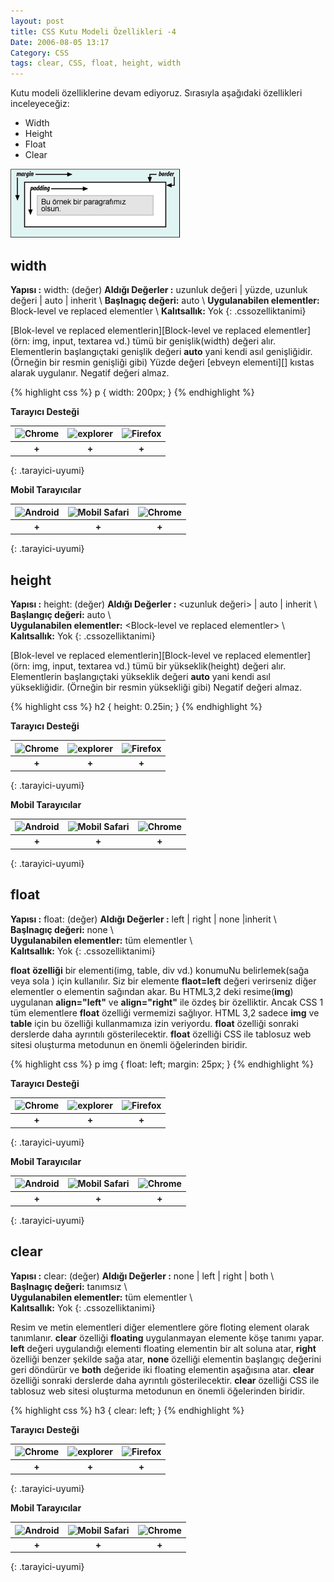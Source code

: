 ```yaml
---
layout: post
title: CSS Kutu Modeli Özellikleri -4
Date: 2006-08-05 13:17
Category: CSS
tags: clear, CSS, float, height, width
---
```


Kutu modeli özelliklerine devam ediyoruz. Sırasıyla aşağıdaki
özellikleri inceleyeceğiz:

-   Width
-   Height
-   Float
-   Clear

![Kutu Modeli][]

## width

**Yapısı :** width: (değer)
**Aldığı Değerler :** uzunluk değeri | yüzde, uzunluk değeri | auto | inherit \\ 
**Başlnagıç değeri:** auto \\ 
**Uygulanabilen elementler:** Block-level ve replaced elementler \\ 
**Kalıtsallık:** Yok
{: .cssozelliktanimi}

[Blok-level ve replaced elementlerin][Block-level ve replaced elementler](örn: img, input, textarea vd.) tümü bir genişlik(width)
değeri alır. Elementlerin başlangıçtaki genişlik değeri **auto** yani
kendi asıl genişliğidir. (Örneğin bir resmin genişliği gibi) Yüzde
değeri [ebveyn elementi][] kıstas alarak uygulanır. Negatif değeri
almaz.

{% highlight css %}
p {
 width: 200px;
}
{% endhighlight %}

**Tarayıcı Desteği**

|![Chrome][chrome]|![explorer][explorer]|![Firefox][firefox]|
|:-----------------:|:---------------:|:-------------------:|
|**+**|**+**|**+**|
{: .tarayici-uyumi}

**Mobil Tarayıcılar**

|![Android][android] | ![Mobil Safari][msafari] | ![Chrome][chrome] |
|:------------------------:|:----------------------:|:-------------------:|
|**+**|**+**|**+**|
{: .tarayici-uyumi}

## height

**Yapısı :** height: (değer)
**Aldığı Değerler :** &lt;uzunluk değeri&gt; | auto | inherit \\  
**Başlangıç değeri:** auto \\  
**Uygulanabilen elementler:** &lt;Block-level ve replaced elementler&gt; \\  
**Kalıtsallık:** Yok
{: .cssozelliktanimi}

[Blok-level ve replaced elementlerin][Block-level ve replaced elementler](örn: img, input, textarea vd.) tümü bir yükseklik(height)
değeri alır. Elementlerin başlangıçtaki yükseklik değeri **auto** yani
kendi asıl yüksekliğidir. (Örneğin bir resmin yüksekliği gibi) Negatif
değeri almaz.

{% highlight css %}
h2 {
 height: 0.25in;
}
{% endhighlight %}

**Tarayıcı Desteği**

|![Chrome][chrome]|![explorer][explorer]|![Firefox][firefox]|
|:-----------------:|:---------------:|:-------------------:|
|**+**|**+**|**+**|
{: .tarayici-uyumi}

**Mobil Tarayıcılar**

|![Android][android] | ![Mobil Safari][msafari] | ![Chrome][chrome] |
|:------------------------:|:----------------------:|:-------------------:|
|**+**|**+**|**+**|
{: .tarayici-uyumi}

## float

**Yapısı :** float: (değer)
**Aldığı Değerler :** left | right | none |inherit \\   
**Başlnagıç değeri:** none \\  
**Uygulanabilen elementler:** tüm elementler \\  
**Kalıtsallık:** Yok
{: .cssozelliktanimi}

**float** **özelliği** bir elementi(img, table, div vd.) konumuNu
belirlemek(sağa veya sola ) için kullanılır. Siz bir elemente
**flaot=left** değeri verirseniz diğer elementler o elementin sağından
akar. Bu HTML3,2 deki resime(**img**) uygulanan **align="left"** ve
**align="right"** ile özdeş bir özelliktir. Ancak CSS 1 tüm elementlere
**float** özelliği vermemizi sağlıyor. HTML 3,2 sadece **img** ve
**table** için bu özelliği kullanmamıza izin veriyordu. **float**
özelliği sonraki derslerde daha ayrıntılı gösterilecektir. **float**
özelliği CSS ile tablosuz web sitesi oluşturma metodunun en önemli
öğelerinden biridir.

{% highlight css %}
p img {
 float: left;
 margin: 25px;
}
{% endhighlight %}

**Tarayıcı Desteği**

|![Chrome][chrome]|![explorer][explorer]|![Firefox][firefox]|
|:-----------------:|:---------------:|:-------------------:|
|**+**|**+**|**+**|
{: .tarayici-uyumi}

**Mobil Tarayıcılar**

|![Android][android] | ![Mobil Safari][msafari] | ![Chrome][chrome] |
|:------------------------:|:----------------------:|:-------------------:|
|**+**|**+**|**+**|
{: .tarayici-uyumi}

## clear

**Yapısı :** clear: (değer)
**Aldığı Değerler :** none | left | right | both \\  
**Başlnagıç değeri:** tanımsız \\  
**Uygulanabilen elementler:** tüm elementler \\  
**Kalıtsallık:** Yok
{: .cssozelliktanimi}

Resim ve metin elementleri diğer elementlere göre floting element olarak
tanımlanır. **clear** özelliği **floating** uygulanmayan elemente köşe
tanımı yapar. **left** değeri uygulandığı elementi floating elementin
bir alt soluna atar, **right** özelliği benzer şekilde sağa atar,
**none** özelliği elementin başlangıç değerini geri döndürür ve **both**
değeride iki floating elementin aşağısına atar. **clear** özelliği
sonraki derslerde daha ayrıntılı gösterilecektir. **clear** özelliği CSS
ile tablosuz web sitesi oluşturma metodunun en önemli öğelerinden
biridir.

{% highlight css %}
h3 {
 clear: left;
}
{% endhighlight %}

**Tarayıcı Desteği**

|![Chrome][chrome]|![explorer][explorer]|![Firefox][firefox]|
|:-----------------:|:---------------:|:-------------------:|
|**+**|**+**|**+**|
{: .tarayici-uyumi}

**Mobil Tarayıcılar**

|![Android][android] | ![Mobil Safari][msafari] | ![Chrome][chrome] |
|:------------------------:|:----------------------:|:-------------------:|
|**+**|**+**|**+**|
{: .tarayici-uyumi}

  [Kutu Modeli]: /images/basit_boxmodel.gif
  [firefox]: https://fatihhayrioglu.com//images/ff.png
  [chrome]: https://fatihhayrioglu.com//images/ch.png
  [explorer]: https://fatihhayrioglu.com//images/ie.png
  [msafari]:https://fatihhayrioglu.com//images/sm.png
  [android]:https://fatihhayrioglu.com//images/an.png